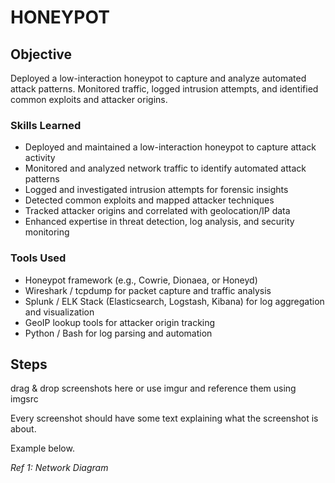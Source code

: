 # HONEYPOT

## Objective
Deployed a low-interaction honeypot to capture and analyze automated attack patterns. Monitored traffic, logged intrusion attempts, and identified common exploits and attacker origins.

### Skills Learned

- Deployed and maintained a low-interaction honeypot to capture attack activity
- Monitored and analyzed network traffic to identify automated attack patterns
- Logged and investigated intrusion attempts for forensic insights
- Detected common exploits and mapped attacker techniques
- Tracked attacker origins and correlated with geolocation/IP data
- Enhanced expertise in threat detection, log analysis, and security monitoring

### Tools Used

- Honeypot framework (e.g., Cowrie, Dionaea, or Honeyd)
- Wireshark / tcpdump for packet capture and traffic analysis
- Splunk / ELK Stack (Elasticsearch, Logstash, Kibana) for log aggregation and visualization
- GeoIP lookup tools for attacker origin tracking
- Python / Bash for log parsing and automation

## Steps
drag & drop screenshots here or use imgur and reference them using imgsrc

Every screenshot should have some text explaining what the screenshot is about.

Example below.

*Ref 1: Network Diagram*
